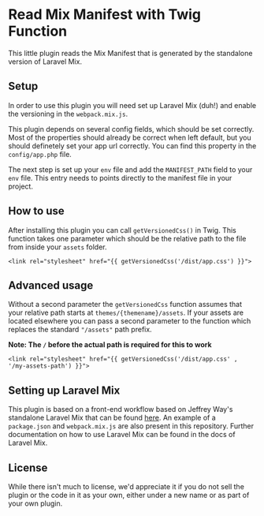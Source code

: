 # Read Mix Manifest with Twig Function
This little plugin reads the Mix Manifest that is generated by the standalone version of Laravel Mix. 

## Setup
In order to use this plugin you will need set up Laravel Mix (duh!) and enable the versioning in the `webpack.mix.js`. 

This plugin depends on several config fields, which should be set correctly. Most of the properties should already be correct when left default, but you should definetely set your app url correctly. You can find this property in the `config/app.php` file. 

The next step is set up your `env` file and add the `MANIFEST_PATH` field to your `env` file. This entry needs to points directly to the manifest file in your project. 


## How to use
After installing this plugin you can call `getVersionedCss()` in Twig. This function takes one parameter which should be the relative path to the file from inside your `assets` folder. 

``` 
<link rel="stylesheet" href="{{ getVersionedCss('/dist/app.css') }}">
```

## Advanced usage
Without a second parameter the `getVersionedCss` function assumes that your relative path starts at `themes/{themename}/assets`. If your assets are located elsewhere you can pass a second parameter to the function which replaces the standard `"/assets"` path prefix. 

__Note: The `/`  before the actual path is required for this to work__

``` 
<link rel="stylesheet" href="{{ getVersionedCss('/dist/app.css' , '/my-assets-path') }}">
```

## Setting up Laravel Mix
This plugin is based on a front-end workflow based on Jeffrey Way's standalone Laravel Mix that can be found [here](https://github.com/JeffreyWay/laravel-mix). An example of a `package.json` and `webpack.mix.js` are also present in this repository. Further documentation on how to use Laravel Mix can be found in the docs of Laravel Mix.

## License
While there isn't much to license, we'd appreciate it if you do not sell the plugin or the code in it as your own, either under a new name or as part of your own plugin. 